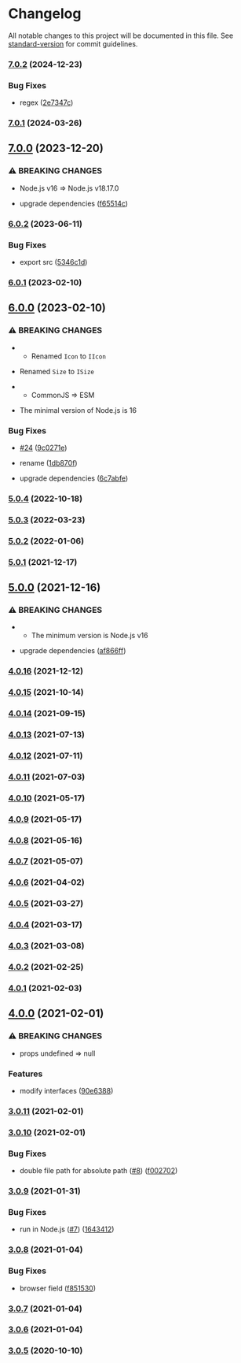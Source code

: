 # Changelog

All notable changes to this project will be documented in this file. See [standard-version](https://github.com/conventional-changelog/standard-version) for commit guidelines.

### [7.0.2](https://github.com/BlackGlory/parse-favicon/compare/v7.0.1...v7.0.2) (2024-12-23)


### Bug Fixes

* regex ([2e7347c](https://github.com/BlackGlory/parse-favicon/commit/2e7347ca72eb92d6966d89459530a8de727e22dc))

### [7.0.1](https://github.com/BlackGlory/parse-favicon/compare/v7.0.0...v7.0.1) (2024-03-26)

## [7.0.0](https://github.com/BlackGlory/parse-favicon/compare/v6.0.2...v7.0.0) (2023-12-20)


### ⚠ BREAKING CHANGES

* Node.js v16 => Node.js v18.17.0

* upgrade dependencies ([f65514c](https://github.com/BlackGlory/parse-favicon/commit/f65514c2ddf849a11b5a971f0c400a5500b999b2))

### [6.0.2](https://github.com/BlackGlory/parse-favicon/compare/v6.0.1...v6.0.2) (2023-06-11)


### Bug Fixes

* export src ([5346c1d](https://github.com/BlackGlory/parse-favicon/commit/5346c1d912ab364a89bc4db2b2024b2268d02ed8))

### [6.0.1](https://github.com/BlackGlory/parse-favicon/compare/v6.0.0...v6.0.1) (2023-02-10)

## [6.0.0](https://github.com/BlackGlory/parse-favicon/compare/v5.0.4...v6.0.0) (2023-02-10)


### ⚠ BREAKING CHANGES

* - Renamed `Icon` to `IIcon`
- Renamed `Size` to `ISize`
* - CommonJS => ESM
- The minimal version of Node.js is 16

### Bug Fixes

* [#24](https://github.com/BlackGlory/parse-favicon/issues/24) ([9c0271e](https://github.com/BlackGlory/parse-favicon/commit/9c0271e4f8fcc01a9e97e47ee03cab3317f15094))


* rename ([1db870f](https://github.com/BlackGlory/parse-favicon/commit/1db870f73ad32d37e35640d3ea6c022bd7f4d491))
* upgrade dependencies ([6c7abfe](https://github.com/BlackGlory/parse-favicon/commit/6c7abfeb8a7c080381bbd93f1bebf9161525f543))

### [5.0.4](https://github.com/BlackGlory/parse-favicon/compare/v5.0.3...v5.0.4) (2022-10-18)

### [5.0.3](https://github.com/BlackGlory/parse-favicon/compare/v5.0.2...v5.0.3) (2022-03-23)

### [5.0.2](https://github.com/BlackGlory/parse-favicon/compare/v5.0.1...v5.0.2) (2022-01-06)

### [5.0.1](https://github.com/BlackGlory/parse-favicon/compare/v5.0.0...v5.0.1) (2021-12-17)

## [5.0.0](https://github.com/BlackGlory/parse-favicon/compare/v4.0.16...v5.0.0) (2021-12-16)


### ⚠ BREAKING CHANGES

* - The minimum version is Node.js v16

* upgrade dependencies ([af866ff](https://github.com/BlackGlory/parse-favicon/commit/af866ff553e5f9f647835b88ff51d3128c8117da))

### [4.0.16](https://github.com/BlackGlory/parse-favicon/compare/v4.0.15...v4.0.16) (2021-12-12)

### [4.0.15](https://github.com/BlackGlory/parse-favicon/compare/v4.0.14...v4.0.15) (2021-10-14)

### [4.0.14](https://github.com/BlackGlory/parse-favicon/compare/v4.0.13...v4.0.14) (2021-09-15)

### [4.0.13](https://github.com/BlackGlory/parse-favicon/compare/v4.0.12...v4.0.13) (2021-07-13)

### [4.0.12](https://github.com/BlackGlory/parse-favicon/compare/v4.0.11...v4.0.12) (2021-07-11)

### [4.0.11](https://github.com/BlackGlory/parse-favicon/compare/v4.0.10...v4.0.11) (2021-07-03)

### [4.0.10](https://github.com/BlackGlory/parse-favicon/compare/v4.0.9...v4.0.10) (2021-05-17)

### [4.0.9](https://github.com/BlackGlory/parse-favicon/compare/v4.0.8...v4.0.9) (2021-05-17)

### [4.0.8](https://github.com/BlackGlory/parse-favicon/compare/v4.0.7...v4.0.8) (2021-05-16)

### [4.0.7](https://github.com/BlackGlory/parse-favicon/compare/v4.0.6...v4.0.7) (2021-05-07)

### [4.0.6](https://github.com/BlackGlory/parse-favicon/compare/v4.0.5...v4.0.6) (2021-04-02)

### [4.0.5](https://github.com/BlackGlory/parse-favicon/compare/v4.0.4...v4.0.5) (2021-03-27)

### [4.0.4](https://github.com/BlackGlory/parse-favicon/compare/v4.0.3...v4.0.4) (2021-03-17)

### [4.0.3](https://github.com/BlackGlory/parse-favicon/compare/v4.0.2...v4.0.3) (2021-03-08)

### [4.0.2](https://github.com/BlackGlory/parse-favicon/compare/v4.0.1...v4.0.2) (2021-02-25)

### [4.0.1](https://github.com/BlackGlory/parse-favicon/compare/v4.0.0...v4.0.1) (2021-02-03)

## [4.0.0](https://github.com/BlackGlory/parse-favicon/compare/v3.0.11...v4.0.0) (2021-02-01)


### ⚠ BREAKING CHANGES

* props undefined => null

### Features

* modify interfaces ([90e6388](https://github.com/BlackGlory/parse-favicon/commit/90e6388de50f790b5b485e72ab33a380c7838857))

### [3.0.11](https://github.com/BlackGlory/parse-favicon/compare/v3.0.10...v3.0.11) (2021-02-01)

### [3.0.10](https://github.com/BlackGlory/parse-favicon/compare/v3.0.9...v3.0.10) (2021-02-01)


### Bug Fixes

* double file path for absolute path ([#8](https://github.com/BlackGlory/parse-favicon/issues/8)) ([f002702](https://github.com/BlackGlory/parse-favicon/commit/f002702ba09aa25c3cb17f627015f068133d084a))

### [3.0.9](https://github.com/BlackGlory/parse-favicon/compare/v3.0.8...v3.0.9) (2021-01-31)


### Bug Fixes

* run in Node.js ([#7](https://github.com/BlackGlory/parse-favicon/issues/7)) ([1643412](https://github.com/BlackGlory/parse-favicon/commit/1643412e4b563768037375dfd5f9eba5a183b7d7))

### [3.0.8](https://github.com/BlackGlory/parse-favicon/compare/v3.0.7...v3.0.8) (2021-01-04)


### Bug Fixes

* browser field ([f851530](https://github.com/BlackGlory/parse-favicon/commit/f8515309504ac181246ae81225d7580d9e4d58d6))

### [3.0.7](https://github.com/BlackGlory/parse-favicon/compare/v3.0.6...v3.0.7) (2021-01-04)

### [3.0.6](https://github.com/BlackGlory/parse-favicon/compare/v3.0.5...v3.0.6) (2021-01-04)

### [3.0.5](https://github.com/BlackGlory/parse-favicon/compare/v3.0.4...v3.0.5) (2020-10-10)
